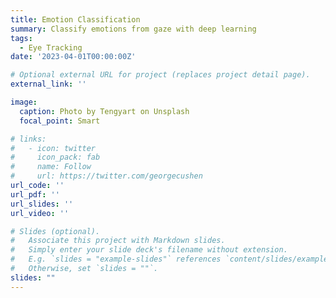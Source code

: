 ```yaml
---
title: Emotion Classification
summary: Classify emotions from gaze with deep learning
tags:
  - Eye Tracking
date: '2023-04-01T00:00:00Z'

# Optional external URL for project (replaces project detail page).
external_link: ''

image:
  caption: Photo by Tengyart on Unsplash
  focal_point: Smart

# links:
#   - icon: twitter
#     icon_pack: fab
#     name: Follow
#     url: https://twitter.com/georgecushen
url_code: ''
url_pdf: ''
url_slides: ''
url_video: ''

# Slides (optional).
#   Associate this project with Markdown slides.
#   Simply enter your slide deck's filename without extension.
#   E.g. `slides = "example-slides"` references `content/slides/example-slides.md`.
#   Otherwise, set `slides = ""`.
slides: ""
---
```

